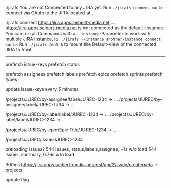 ./jirafs
You are not Connected to any JIRA yet. Run `./jirafs connect <url>` connect via OAuth to the JIRA located at <url>.

./jirafs connect https://jira.apps.seibert-media.net
…
https://jira.apps.seibert-media.net is not connected as the default-Instance. You can run all Commands with a `--instance`-Parameter to work with multiple JIRA instance, ie. `./jirafs --instance another-instance connect <url>`.
Run `./jirafs /mnt &` to mount the Default-View of the connected JIRA to /mnt.




----

prefetch issue-keys
prefetch status

prefetch assignees
prefetch labels
prefetch epics
prefetch sprints
prefetch types

update issue-keys every 5 minutes

/projects/JUREC/by-assignee/label/JUREC-1234 -> …
/projects/JUREC/by-assignee/label/JUREC-1234 -> …


/projects/JUREC/by-label/label/JUREC-1234 -> …
/projects/JUREC/by-label/label/JUREC-1234 -> …

/projects/JUREC/by-epic/Epic Title/JUREC-1234 -> …

/projects/JUREC/issues/JUREC-1234




preloading issues?
544 issues, status,labels,assignee, ~1s w/o load
544 issues, summary, 0.76s w/o load

300ms https://jira.apps.seibert-media.net/rest/api/2/issue/createmeta
-> projects

update flag
